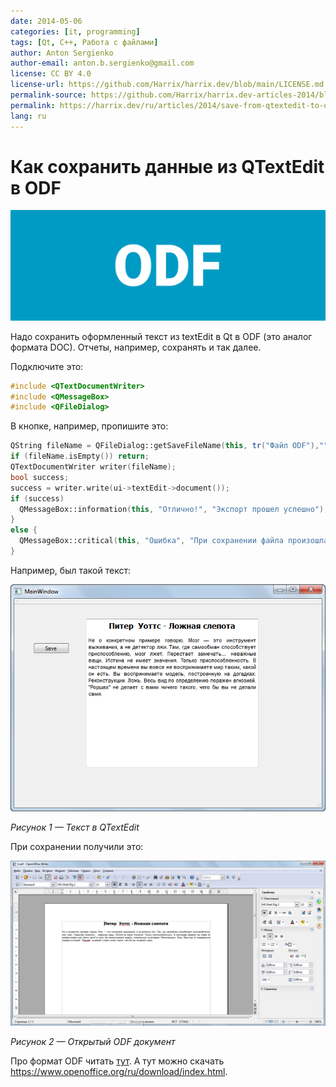 ```yaml
---
date: 2014-05-06
categories: [it, programming]
tags: [Qt, C++, Работа с файлами]
author: Anton Sergienko
author-email: anton.b.sergienko@gmail.com
license: CC BY 4.0
license-url: https://github.com/Harrix/harrix.dev/blob/main/LICENSE.md
permalink-source: https://github.com/Harrix/harrix.dev-articles-2014/blob/main/save-from-qtextedit-to-odf/save-from-qtextedit-to-odf.md
permalink: https://harrix.dev/ru/articles/2014/save-from-qtextedit-to-odf/
lang: ru
---
```


# Как сохранить данные из QTextEdit в ODF

![Featured image](featured-image.svg)

Надо сохранить оформленный текст из textEdit в Qt в ODF (это аналог формата DOC). Отчеты, например, сохранять и так далее.

Подключите это:

```cpp
#include <QTextDocumentWriter>
#include <QMessageBox>
#include <QFileDialog>
```

В кнопке, например, пропишите это:

```cpp
QString fileName = QFileDialog::getSaveFileName(this, tr("Файл ODF"),"",tr("Файлы ODF (*.odf)"));
if (fileName.isEmpty()) return;
QTextDocumentWriter writer(fileName);
bool success;
success = writer.write(ui->textEdit->document());
if (success)
  QMessageBox::information(this, "Отлично!", "Экспорт прошел успешно");
}
else {
  QMessageBox::critical(this, "Ошибка", "При сохранении файла произошла ошибка");
}
```

Например, был такой текст:

![Текст в QTextEdit](img/textedit.png)

_Рисунок 1 — Текст в QTextEdit_

При сохранении получили это:

![Открытый ODF документ](img/result.png)

_Рисунок 2 — Открытый ODF документ_

Про формат ODF читать [тут](https://ru.wikipedia.org/wiki/OpenDocument). А тут можно скачать <https://www.openoffice.org/ru/download/index.html>.
